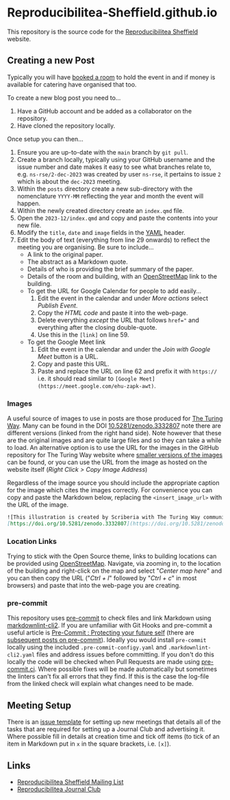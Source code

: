 # Reproducibilitea-Sheffield.github.io

This repository is the source code for the [Reproducibilitea Sheffield](https://Reproducibilitea-Sheffield.github.io)
website.

## Creating a new Post

Typically you will have [booked a room](https://sites.google.com/sheffield.ac.uk/pooledroomdirectory/home) to hold the
event in and if money is available for catering have organised that too.

To create a new blog post you need to...

1. Have a GitHub account and be added as a collaborator on the repository.
2. Have cloned the repository locally.

Once setup you can then...

1. Ensure you are up-to-date with the `main` branch by `git pull`.
2. Create a branch locally, typically using your GitHub username and the issue number and date makes it easy to see what
   branches relate to, e.g. `ns-rse/2-dec-2023` was created by user `ns-rse`, it pertains to issue `2` which is about
   the `dec-2023` meeting.
3. Within the `posts` directory create a new sub-directory with the nomenclature `YYYY-MM` reflecting the year and month
   the event will happen.
4. Within the newly created directory create an `index.qmd` file.
5. Open the `2023-12/index.qmd` and copy and paste the contents into your new file.
6. Modify the `title`, `date` and `image` fields in the [YAML](https://yaml.org) header.
7. Edit the body of text (everything from line 29 onwards) to reflect the meeting you are organising. Be sure to
   include...
   + A link to the original paper.
   + The abstract as a Markdown quote.
   + Details of who is providing the brief summary of the paper.
   + Details of the room and building, with an [OpenStreetMap](https://openstreetmap.org) link to the building.
   + To get the URL for Google Calendar for people to add easily...
     1. Edit the event in the calendar and under _More actions_ select _Publish Event_.
     2. Copy the _HTML code_ and paste it into the web-page.
     3. Delete everything _except_ the URL that follows `href="` and everything after the closing double-quote.
     4. Use this in the `[link]` on line 59.
   + To get the Google Meet link
     1. Edit the event in the calendar and under the _Join with Google Meet_ button is a URL.
     2. Copy and paste this URL.
     3. Paste and replace the URL on line 62 and prefix it with `https://` i.e. it should read similar to `[Google
        Meet](https://meet.google.com/ehu-zapk-awt)`.

### Images

A useful source of images to use in posts are those produced for [The Turing
Way](https://the-turing-way.netlify.app/). Many can be found in the DOI
[10.5281/zenodo.3332807](https://doi.org/10.5281/zenodo.3332807) note there are different versions (linked from the
right hand side). Note however that these are the original images and are quite large files and so they can take a while
to load. An alternative option is to use the URL for the images in the GitHub repository for The Turing Way website
where [smaller versions of the images](https://github.com/the-turing-way/the-turing-way/tree/main/book/website/figures)
can be found, or you can use the URL from the image as hosted on the website itself (_Right Click > Copy Image Address_)

Regardless of the image source you should include the appropriate caption for the image which cites the images
correctly. For convenience you can copy and paste the Markdown below, replacing the `<insert_image_url>` with the URL of
the image.

``` markdown
![This illustration is created by Scriberia with The Turing Way community. Used under a CC-BY 4.0 licence. DOI:
[https://doi.org/10.5281/zenodo.3332807](https://doi.org/10.5281/zenodo.3332807)](<insert_image_url)
```

### Location Links

Trying to stick with the Open Source theme, links to building locations can be provided using
[OpenStreetMap](https://www.openstreetmap.org). Navigate, via zooming in, to the location of the building and
right-click on the map and select "_Center map here_" and you can then copy the URL ("_Ctrl + l_" followed by "_Ctrl +
c_" in most browsers) and paste that into the web-page you are creating.

### pre-commit

This repository uses [pre-commit](https://pre-commit.com) to check files and link Markdown using
[markdownlint-cli2](https://github.com/DavidAnson/markdownlint-cli2). If you are unfamiliar with Git Hooks and
pre-commit a useful article is [Pre-Commit : Protecting your future self](https://ns-rse.github.io/posts/pre-commit/)
(there are [subsequent posts on pre-commit](https://ns-rse.github.io/index.html#category=pre-commit)). Ideally you would
install `pre-commit` locally using the included `.pre-commit-configy.yaml` and `.markdownlint-cli2.yaml` files and
address issues before committing. If you don't do this locally the code will be checked when Pull Requests are made
using [pre-commit.ci](https://pre-commit.ci). Where possible fixes will be made automatically but sometimes the linters
can't fix all errors that they find. If this is the case the log-file from the linked check will explain what changes
need to be made.

## Meeting Setup

There is an [issue
   template](https://github.com/Reproducibilitea-Sheffield/Reproducibilitea-Sheffield.github.io/issues/new?assignees=&labels=meetings&projects=&template=meeting_setup.md&title=Prepare+session+on+%5BYYYY-MM-DD+HH%3Amm%5D+for+%5BLEAD+NAME%5D)
for setting up new meetings that details all of the tasks that are required for setting up a Journal Club and
advertising it. Where possible fill in details at creation time and tick off items (to tick of an item in Markdown put
in `x` in the square brackets, i.e. `[x]`).

## Links

+ [Reproducibilitea Sheffield Mailing List](https://groups.google.com/a/sheffield.ac.uk/g/reproducibilitea)
+ [Reproducibilitea Journal Club](https://reproducibilitea.org)
